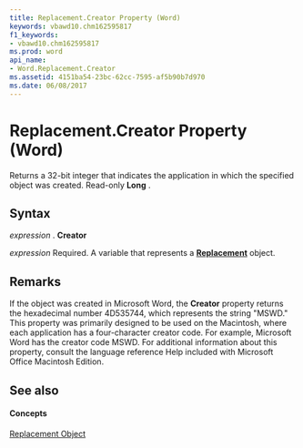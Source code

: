 ```yaml
---
title: Replacement.Creator Property (Word)
keywords: vbawd10.chm162595817
f1_keywords:
- vbawd10.chm162595817
ms.prod: word
api_name:
- Word.Replacement.Creator
ms.assetid: 4151ba54-23bc-62cc-7595-af5b90b7d970
ms.date: 06/08/2017
---
```



# Replacement.Creator Property (Word)

Returns a 32-bit integer that indicates the application in which the specified object was created. Read-only  **Long** .


## Syntax

 _expression_ . **Creator**

 _expression_ Required. A variable that represents a **[Replacement](Word.Replacement.md)** object.


## Remarks

If the object was created in Microsoft Word, the  **Creator** property returns the hexadecimal number 4D535744, which represents the string "MSWD." This property was primarily designed to be used on the Macintosh, where each application has a four-character creator code. For example, Microsoft Word has the creator code MSWD. For additional information about this property, consult the language reference Help included with Microsoft Office Macintosh Edition.


## See also


#### Concepts


[Replacement Object](Word.Replacement.md)

